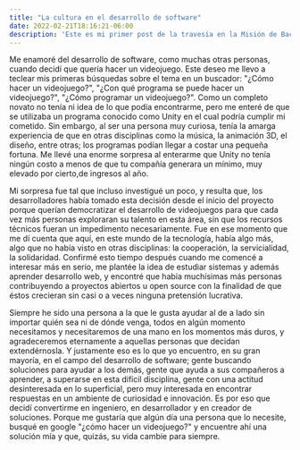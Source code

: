 ```yaml
---
title: "La cultura en el desarrollo de software"
date: 2022-02-21T18:16:21-06:00
description: 'Este es mi primer post de la travesía en la Misión de Backend con Node JS de Launch X.'
---
```


Me enamoré del desarrollo de software, como muchas otras personas, cuando decidí que quería hacer un videojuego. Este deseo me llevo a teclear mis primeras búsquedas sobre el tema en un buscador: "¿Cómo hacer un videojuego?", "¿Con qué programa se puede hacer un videojuego?", "¿Cómo programar un videojuego?". Como un completo novato no tenía ni idea de lo que podía encontrarme, pero me enteré de que se utilizaba un programa conocido como Unity en el cual podría cumplir mi cometido. Sin embargo, al ser una persona muy curiosa, tenía la amarga experiencia de que en otras disciplinas como la música, la animación 3D, el diseño, entre otras; los programas podían llegar a costar una pequeña fortuna. Me llevé una enorme sorpresa al enterarme que Unity no tenía ningún costo a menos de que tu compañía generara un mínimo, muy elevado por cierto,de ingresos al año.

Mi sorpresa fue tal que incluso investigué un poco, y resulta que, los desarrolladores había tomado esta decisión desde el inicio del proyecto porque querían democratizar el desarrollo de videojuegos para que cada vez más personas exploraran su talento en esta área, sin que los recursos técnicos fueran un impedimento necesariamente. Fue en ese momento que me dí cuenta que aquí, en este mundo de la tecnología, había algo más, algo que no había visto en otras disciplinas: la cooperación, la servicialidad, la solidaridad. Confirmé esto tiempo después cuando me comencé a interesar más en serio, me plantée la idea de estudiar sistemas y además aprender desarrollo web, y encontré que había muchísimas más personas contribuyendo a proyectos abiertos u open source con la finalidad de que éstos crecieran sin casi o a veces ninguna pretensión lucrativa.

Siempre he sido una persona a la que le gusta ayudar al de a lado sin importar quién sea ni de dónde venga, todos en algún momento necesitamos y necesitaremos de una mano en los momentos más duros, y agradeceremos eternamente a aquellas personas que decidan extendérnosla. Y justamente eso es lo que yo encuentro, en su gran mayoría, en el campo del desarrollo de software; gente buscando soluciones para ayudar a los demás, gente que ayuda a sus compañeros a aprender, a superarse en esta difícil disciplina, gente con una actitud desinteresada en lo superficial, pero muy interesada en encontrar respuestas en un ambiente de curiosidad e innovación. Es por eso que decidí convertirme en ingeniero, en desarrollador y en creador de soluciones. Porque me gustaría que algún día una persona que lo necesite, busqué en google "¿cómo hacer un videojuego?" y encuentre ahí una solución mía y que, quizás, su vida cambie para siempre.
